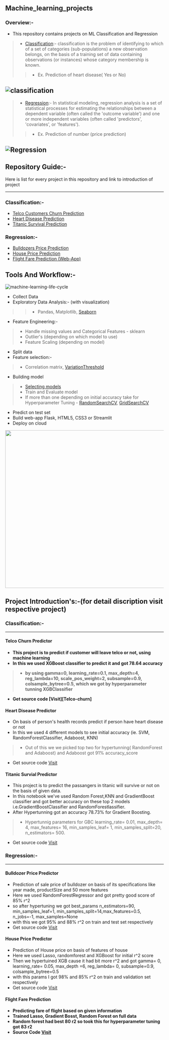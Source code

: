 
## Machine_learning_projects

### Overview:-
* This repository contains projects on ML Classification and Regression
>* [Classification](https://en.wikipedia.org/wiki/Statistical_classification):-  classification is the problem of identifying to which of a set of categories (sub-populations) a new observation belongs, 
on the basis of a training set of data containing observations (or instances) whose category membership is known.
>>* Ex. Prediction of heart disease( Yes or No)

![classification](https://user-images.githubusercontent.com/75840165/109419751-04d5c900-79f5-11eb-93b6-004d2875116b.png)
------------------------------------------------------------------

>* [Regression](https://en.wikipedia.org/wiki/Regression_analysis):- In statistical modeling, regression analysis is a set of statistical processes for estimating the relationships between a dependent 
variable (often called the 'outcome variable') and one or more independent variables (often called 'predictors', 'covariates', or 'features').
>>* Ex. Prediction of number (price prediction)

![Regression](https://user-images.githubusercontent.com/75840165/109419745-ff787e80-79f4-11eb-9f1d-55646eb0dce8.png)
--------------------------------------------------

## Repository Guide:-
Here is list for every project in this repository and link to introduction of project

--------------------------------------------------
### Classification:-
* <a href='#Telco-churn'>Telco Customers Churn Prediction</a>
* <a href="#Heart-dis">Heart Disease Prediction</a>
* <a href="#Titanic">Titanic Survival Prediction</a>

### Regression:-
* <a href='#Bulldozers'>Bulldozers Price Prediction<a>
* <a href="#House-price">House Price Prediction</a>
* <a href="#Flight-fare">Flight Fare Prediction (Web-App)</a>

## Tools And Workflow:-

![machine-learning-life-cycle](https://user-images.githubusercontent.com/75840165/114572787-6dbb8c80-9c95-11eb-8865-d8bf0d677f68.png)

* Collect Data
* Exploratory Data Analysis:- (with visualization)
>>* Pandas, Matplotlib, [Seaborn](https://seaborn.pydata.org/)
* Feature Engineering:-
>* Handle missing values and Categorical Features - sklearn
>* Outlier's (depending on which model to use)
>* Feature Scaling (depending on model)
* Split data
* Feature selection:-
>* Correlation matrix, [VariationThreshold](https://scikit-learn.org/stable/modules/generated/sklearn.feature_selection.VarianceThreshold.html)
* Building model 
>* [Selecting models](https://scikit-learn.org/stable/tutorial/machine_learning_map/index.html)
>* Train and Evaluate model
>* If more than one depending on initial accuracy take for Hyperparameter Tuning - [RandomSearchCV](https://scikit-learn.org/stable/modules/generated/sklearn.model_selection.RandomizedSearchCV.html#sklearn.model_selection.RandomizedSearchCV), [GridSearchCV](https://scikit-learn.org/stable/modules/generated/sklearn.model_selection.GridSearchCV.html)
* Predict on test set
* Build web-app Flask, HTML5, CSS3 or Streamlit
* Deploy on cloud

<img src="https://user-images.githubusercontent.com/75840165/109416819-79553b80-79e6-11eb-9b75-a0861894af1c.png" height=500, width=700/>

## Project Introduction's:-(for detail discription visit respective project)

### Classification:-
-----------------------------------------------
<h4 id='Telco-churn'>Telco Churn Predictor<h4>

* This project is to predict if customer will leave telco or not, using machine learning
* In this we used XGBoost classifier to predict it and got 78.64 accuracy
>* by using  gamma=0, learning_rate=0.1, max_depth=4, reg_lambda=10, scale_pos_weight=2, subsample=0.9, colsample_bytree=0.5, which we got by hyperparameter tunning XGBClassifier
* Get source code [Visit][Telco-churn]

<h4 id='Heart-dis'> Heart Disease Predictor</h4>

* On basis of person's health records predict if person have heart disease or not
* In this we used 4 different models to see initial accuracy (ie. SVM, RandomForestClassifier, Adaboost, KNN)
>* Out of this we we picked top two for hypertunning( RandomForest and Adaboost) and Adaboost got 91% accuracy_score
* Get source code [Visit](https://github.com/Sagarkeshave/_Machine_Learning_Projects_/tree/main/Classification/Heart_Disease_Prediction)
  
<h4 id='Titanic'> Titanic Survial Predictor</h4>

* This project is to predict the passangers in titanic will survive or not on the basis of given data.
* In this notebook we've used Random Forest,KNN and GradientBoost classifier and got better accuracy on these top 2 models i.e.GradientBoostClassifier and RandomForestlassifier.
* After Hypertunning got an accuracy 78.73% for Gradient Boosting.
>* Hypertunnig parameters for GBC learning_rate= 0.01, max_depth= 4, max_features= 16, min_samples_leaf= 1, min_samples_split=20, n_estimators= 500.
* Get source code [Visit](https://github.com/Sagarkeshave/_Machine_Learning_Projects_/tree/main/Classification/Titanic_Survival_prediction)

### Regression:-
------------------------------------------------------------------
<h4 id='Bulldozers'> Bulldozer Price Predictor</h4> 

* Prediction of sale price of bulldozer on basis of its specifications like year made, productSize and 50 more features 
* Here we used RandomForestRegressor and got pretty good score of 85% r^2 
* so after hypertuning we got best_params n_estimators=90, min_samples_leaf=1, min_samples_split=14,max_features=0.5, n_jobs=-1, max_samples=None 
* with this we got 95% and 88% r^2 on train and test set respectively
* Get source code [Visit](https://github.com/Sagarkeshave/_Machine_Learning_Projects_/tree/main/Regression/Price_Prediction_BullDozer)

<h4 id='House-price'> House Price Predictor</h4>

* Prediction of House price on basis of features of house
* Here we used Lasso, randomforest and XGBoost for initial r^2 score
* Then we hypertuined XGB cause it had bit more r^2 and got gamma= 0, learning_rate= 0.05, max_depth =6, reg_lambda= 0, subsample=0.9, colsample_bytree=0.5
* with this params I got 98% and 85% r^2 on train and validation set respectively
* Get source code [Visit](https://github.com/Sagarkeshave/_Machine_Learning_Projects_/tree/main/Regression/House_price_prediction)


<h4 id='Flight-fare'> Flight Fare Prediction <h4>

* Predicting fare of flight based on given information
* Trained Lasso, Gradient Bosst, Random Forest on full data
* Random forest had best 80 r2 so took this for hyperparameter tuning got 83 r2
* Source Code [Visit](https://github.com/Sagarkeshave/_Machine_Learning_Projects_/tree/main/Regression/Flight_Fare_Prediction)
 
